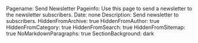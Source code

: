 Pagename: Send Newsletter
Pageinfo: Use this page to send a newsletter to the newsletter subscribers.
Date: none
Description: Send newsletter to subscribers.
HiddenFromArchive: true
HiddenFromAuthor: true
HiddenFromCategory: true
HiddenFromSearch: true
HiddenFromSitemap: true
NoMarkdownParagraphs: true
SectionBackground: dark
